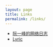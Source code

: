```yaml
---
layout: page
title: Links
permalink: /links/
---
```


- [阮一峰的网络日志](http://www.ruanyifeng.com/blog/)
- [Lyric](https://lyric.im/)
